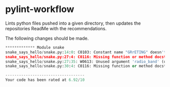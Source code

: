# pylint-workflow
Lints python files pushed into a given directory, then updates the repositories ReadMe with the recommendations.



The following changes should be made.
```python
************* Module snake
snake_says_hello/snake.py:14:0: C0103: Constant name "GRrETING" doesn't conform to UPPER_CASE naming style (invalid-name)
snake_says_hello/snake.py:27:4: C0116: Missing function or method docstring (missing-function-docstring)
snake_says_hello/snake.py:27:35: W0613: Unused argument 'radio_band' (unused-argument)
snake_says_hello/snake.py:30:4: C0116: Missing function or method docstring (missing-function-docstring)

-----------------------------------
Your code has been rated at 6.92/10

```
